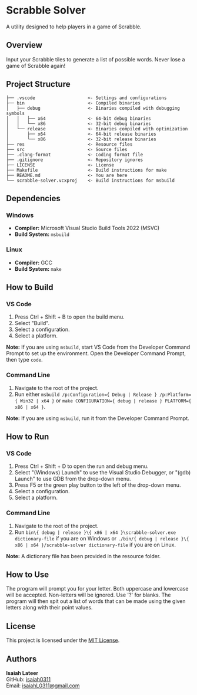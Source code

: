 # Scrabble Solver
A utility designed to help players in a game of Scrabble.

## Overview
Input your Scrabble tiles to generate a list of possible words. Never lose a
game of Scrabble again!

## Project Structure
```text
├── .vscode                    <- Settings and configurations
├── bin                        <- Compiled binaries
│   ├── debug                  <- Binaries compiled with debugging symbols
│   │   ├── x64                <- 64-bit debug binaries
│   │   └── x86                <- 32-bit debug binaries
│   └── release                <- Binaries compiled with optimization
│       ├── x64                <- 64-bit release binaries
│       └── x86                <- 32-bit release binaries
├── res                        <- Resource files
├── src                        <- Source files
├── .clang-format              <- Coding format file
├── .gitignore                 <- Repository ignores
├── LICENSE                    <- License
├── Makefile                   <- Build instructions for make
├── README.md                  <- You are here
└── scrabble-solver.vcxproj    <- Build instructions for msbuild
```

## Dependencies
### Windows
- **Compiler:** Microsoft Visual Studio Build Tools 2022 (MSVC)
- **Build System:** `msbuild`
### Linux
- **Compiler:** GCC
- **Build System:** `make`

## How to Build
### VS Code
1. Press Ctrl + Shift + B to open the build menu.
2. Select "Build".
3. Select a configuration.
4. Select a platform.


**Note:** If you are using `msbuild`, start VS Code from the Developer Command
Prompt to set up the environment. Open the Developer Command Prompt, then type
`code`.
### Command Line
1. Navigate to the root of the project.
2. Run either
`msbuild /p:Configuration={ Debug | Release } /p:Platform={ Win32 | x64 }` or
`make CONFIGURATION={ debug | release } PLATFORM={ x86 | x64 }`.


**Note:** If you are using `msbuild`, run it from the Developer Command Prompt.

## How to Run
### VS Code
1. Press Ctrl + Shift + D to open the run and debug menu.
2. Select "(Windows) Launch" to use the Visual Studio Debugger, or "(gdb)
Launch" to use GDB from the drop-down menu.
3. Press F5 or the green play button to the left of the drop-down menu.
4. Select a configuration.
5. Select a platform.
### Command Line
1. Navigate to the root of the project.
2. Run
`bin\{ debug | release }\{ x86 | x64 }\scrabble-solver.exe dictionary-file` if
you are on Windows or
`./bin/{ debug | release }\{ x86 | x64 }/scrabble-solver dictionary-file` if you
are on Linux.


**Note:** A dictionary file has been provided in the resource folder.

## How to Use
The program will prompt you for your letter. Both uppercase and lowercase will
be accepted. Non-letters will be ignored. Use '?' for blanks. The program will
then spit out a list of words that can be made using the given letters along
with their point values.

## License
This project is licensed under the [MIT License](LICENSE).

## Authors
**Isaiah Lateer**\
GitHub: [isaiah0311](https://github.com/isaiah0311)  
Email: isaiahL0311@gmail.com
